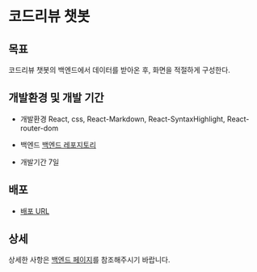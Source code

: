 # 코드리뷰 챗봇

## 목표

코드리뷰 챗봇의 백엔드에서 데이터를 받아온 후, 화면을 적절하게 구성한다.

## 개발환경 및 개발 기간

- 개발환경
    React, css, React-Markdown, React-SyntaxHighlight, React-router-dom

- 백엔드
    [백엔드 레포지토리](https://github.com/kimbareum/CodeReviewChatBot-backend)

- 개발기간
    7일

## 배포

- [배포 URL](https://kimbareum.github.io/CodeReviewChatBot/)


## 상세

상세한 사항은 [백엔드 페이지](https://github.com/kimbareum/CodeReviewChatBot-backend)를 참조해주시기 바랍니다.
